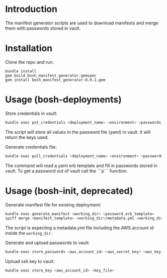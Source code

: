 # Introduction
The manifest generator scripts are used to download manifests and merge them with passwords stored in vault.

# Installation
Clone the repo and run:

```
bundle install
gem build bosh_manifest_generator.gemspec
gem install bosh_manifest_generator-0.0.1.gem
```

# Usage (bosh-deployments)
Store credentials in vault:

```bash
bundle exec put_credentials <deployment_name> <environment> <passwords_file>
```

The script will store all values in the password file (yaml) in vault. It will return the keys used.

Generate credentials file:
```bash
bundle exec pull_credentials <deployment_name> <environment> <passwords_template> <out_file>
```

The command will read a yaml erb template and fill in passwords stored in vault. To get a password out of vault call the ´´´p´´´ function.

# Usage (bosh-init, deprecated)
Generate manifest file for existing deployment:

```bash
bundle exec generate_manifest <working_dir> <password_erb_template>
spiff merge <manifest_template> <working_dir>/metadata.yml <working_dir>/passwords.yml > <working_dir>/manifest.yml
```

The script is expecting a metadata.yml file including the AWS account id inside the ```working_dir```.

Generate and upload passwords to vault:

```bash
bundle exec store_passwords <aws_account_id> <aws_secret_key> <aws_key_id> <password_erb_template>
```

Upload ssh key to vault:

```bash
bundle exec store_key <aws_account_id> <key_file>
```
